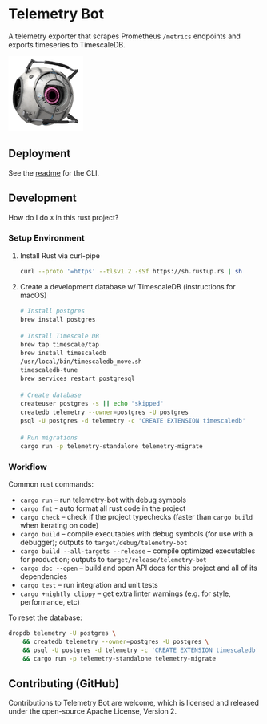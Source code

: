 # Telemetry Bot
A telemetry exporter that scrapes Prometheus `/metrics` endpoints
and exports timeseries to TimescaleDB.

![Fact Core](doc/bot.png)

## Deployment
See the [readme](telemetry_bot/README.md) for the CLI.

## Development
How do I do `X` in this rust project?

### Setup Environment

1. Install Rust via curl-pipe

   ```sh
   curl --proto '=https' --tlsv1.2 -sSf https://sh.rustup.rs | sh
   ```

2. Create a development database w/ TimescaleDB (instructions for macOS)

    ```sh
    # Install postgres
    brew install postgres

    # Install Timescale DB
    brew tap timescale/tap
    brew install timescaledb
    /usr/local/bin/timescaledb_move.sh
    timescaledb-tune
    brew services restart postgresql

    # Create database
    createuser postgres -s || echo "skipped"
    createdb telemetry --owner=postgres -U postgres
    psql -U postgres -d telemetry -c 'CREATE EXTENSION timescaledb'

    # Run migrations
    cargo run -p telemetry-standalone telemetry-migrate
    ```

### Workflow
Common rust commands:

 - `cargo run`   – run telemetry-bot with debug symbols
 - `cargo fmt`   - auto format all rust code in the project
 - `cargo check` – check if the project typechecks (faster than `cargo build` when iterating on code)
 - `cargo build` – compile executables with debug symbols (for use with a debugger); outputs to `target/debug/telemetry-bot`
 - `cargo build --all-targets --release` – compile optimized executables for production; outputs to `target/release/telemetry-bot`
 - `cargo doc --open` – build and open API docs for this project and all of its dependencies
 - `cargo test` – run integration and unit tests
 - `cargo +nightly clippy` – get extra linter warnings (e.g. for style, performance, etc)
 
To reset the database:

```sh
dropdb telemetry -U postgres \
    && createdb telemetry --owner=postgres -U postgres \
    && psql -U postgres -d telemetry -c 'CREATE EXTENSION timescaledb' \
    && cargo run -p telemetry-standalone telemetry-migrate
```

## Contributing (GitHub)
Contributions to Telemetry Bot are welcome, which is licensed and released under the open-source Apache License, Version 2.
